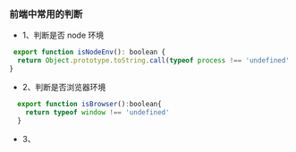 ### 前端中常用的判断

- 1、判断是否 node 环境

```Javascript
 export function isNodeEnv(): boolean {
  return Object.prototype.toString.call(typeof process !== 'undefined' ? process : 0) === '[object process]';
}
```

- 2、判断是否浏览器环境

```Javascript
  export function isBrowser():boolean{
    return typeof window !== 'undefined'
  }
```

- 3、
